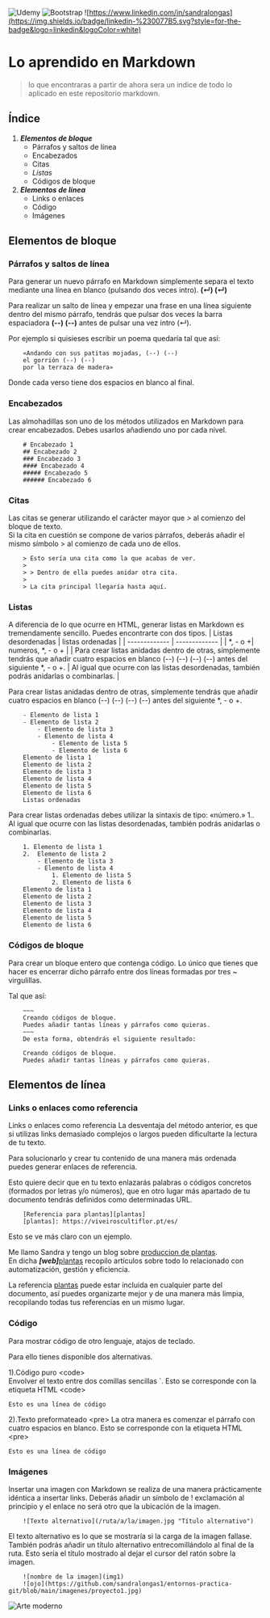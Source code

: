 ![Udemy](https://img.shields.io/badge/Udemy-A435F0?style=for-the-badge&logo=Udemy&logoColor=white) 
![Bootstrap](https://img.shields.io/badge/bootstrap-%238511FA.svg?style=for-the-badge&logo=bootstrap&logoColor=white)
![https://www.linkedin.com/in/sandralongas](https://img.shields.io/badge/linkedin-%230077B5.svg?style=for-the-badge&logo=linkedin&logoColor=white)
# Lo aprendido en Markdown
> lo que encontraras a partir de ahora sera un indice de todo lo aplicado en este repositorio markdown.

## Índice
1. ***Elementos de bloque***
    - Párrafos y saltos de línea
    - Encabezados
    - Citas
    - _Listas_
    - Códigos de bloque
2. ***Elementos de línea***
    - Links o enlaces
    - Código
    - Imágenes

## Elementos de bloque
### Párrafos y saltos de línea 
Para generar un nuevo párrafo en Markdown simplemente separa el texto mediante una línea en blanco (pulsando dos veces intro).  __(↵) (↵)__

Para realizar un salto de línea y empezar una frase en una línea siguiente dentro del mismo párrafo, tendrás que pulsar dos veces la barra espaciadora **(--) (--)** antes de pulsar una vez intro (↵).  

Por ejemplo si quisieses escribir un poema quedaría tal que así:
            
        «Andando con sus patitas mojadas, (--) (--)  
        el gorrión (--) (--)    
        por la terraza de madera»

Donde cada verso tiene dos espacios en blanco al final.

### Encabezados
Las almohadillas son uno de los métodos utilizados en Markdown para crear encabezados. Debes usarlos añadiendo uno por cada nivel.  

        # Encabezado 1
        ## Encabezado 2
        ### Encabezado 3
        #### Encabezado 4
        ##### Encabezado 5
        ###### Encabezado 6

### Citas
Las citas se generar utilizando el carácter mayor que *>* al comienzo del bloque de texto.  
Si la cita en cuestión se compone de varios párrafos, deberás añadir el mismo símbolo > al comienzo de cada uno de ellos.  

        > Esto sería una cita como la que acabas de ver.
        > 
        > > Dentro de ella puedes anidar otra cita.
        > 
        > La cita principal llegaría hasta aquí. 

### Listas

A diferencia de lo que ocurre en HTML, generar listas en Markdown es tremendamente sencillo. Puedes encontrarte con dos tipos.
| Listas desordenadas  | listas ordenadas |
| ------------- | ------------- |
| *, - o +| numeros,  *, - o + |
|  Para crear listas anidadas dentro de otras, simplemente tendrás que añadir cuatro espacios en blanco  (--) (--) (--) (--)  antes del siguiente *, - o +.  |   Al igual que ocurre con las listas desordenadas, también podrás anidarlas o combinarlas. |

Para crear listas anidadas dentro de otras, simplemente tendrás que añadir cuatro espacios en blanco  (--) (--) (--) (--)  antes del siguiente *, - o +.

        - Elemento de lista 1
        - Elemento de lista 2
            - Elemento de lista 3
            - Elemento de lista 4
                - Elemento de lista 5
                - Elemento de lista 6
        Elemento de lista 1
        Elemento de lista 2
        Elemento de lista 3
        Elemento de lista 4
        Elemento de lista 5
        Elemento de lista 6
        Listas ordenadas
Para crear listas ordenadas debes utilizar la sintaxis de tipo: «número.» 1.. Al igual que ocurre con las listas desordenadas, también podrás anidarlas o combinarlas.

        1. Elemento de lista 1
        2.  Elemento de lista 2
            - Elemento de lista 3
            - Elemento de lista 4
                1. Elemento de lista 5
                2. Elemento de lista 6
        Elemento de lista 1
        Elemento de lista 2
        Elemento de lista 3
        Elemento de lista 4
        Elemento de lista 5
        Elemento de lista 6

### Códigos de bloque
Para crear un bloque entero que contenga código. Lo único que tienes que hacer es encerrar dicho párrafo entre dos líneas formadas por tres ~ virgulillas.

Tal que así:  
            
        ~~~
        Creando códigos de bloque.
        Puedes añadir tantas líneas y párrafos como quieras.  
        ~~~
        De esta forma, obtendrás el siguiente resultado:
        
        Creando códigos de bloque.
        Puedes añadir tantas líneas y párrafos como quieras.

## Elementos de línea  
### Links o enlaces como referencia
Links o enlaces como referencia
La desventaja del método anterior, es que si utilizas links demasiado complejos o largos pueden dificultarte la lectura de tu texto.

Para solucionarlo y crear tu contenido de una manera más ordenada puedes generar enlaces de referencia.

Esto quiere decir que en tu texto enlazarás palabras o códigos concretos (formados por letras y/o números), que en otro lugar más apartado de tu documento tendrás definidos como determinadas URL.

        [Referencia para plantas][plantas]  
        [plantas]: https://viveiroscultiflor.pt/es/
Esto se ve más claro con un ejemplo.  

Me llamo Sandra y tengo un blog sobre [produccion de plantas][plantas].  
En dicha ***[web]***[plantas] recopilo artículos sobre todo lo relacionado con automatización, gestión y eficiencia.  

La referencia [plantas] puede estar incluida en cualquier parte del documento, así puedes organizarte mejor y de una manera más limpia, recopilando todas tus referencias en un mismo lugar.

[plantas]: https://viveiroscultiflor.pt/es/
        
### Código
Para mostrar código de otro lenguaje, atajos de teclado.

Para ello tienes disponible dos alternativas.

1).Código puro  &lt;code&gt;  
Envolver el texto entre dos comillas sencillas `. Esto se corresponde con la etiqueta HTML  &lt;code&gt;  

`Esto es una línea de código`


2).Texto preformateado &lt;pre&gt; 
La otra manera es comenzar el párrafo con cuatro espacios en blanco. Esto se corresponde con la etiqueta HTML  &lt;pre&gt;  
        
    Esto es una línea de código

### Imágenes
Insertar una imagen con Markdown se realiza de una manera prácticamente idéntica a insertar links.
Deberás añadir un símbolo de ! exclamación al principio y el enlace no será otro que la ubicación de la imagen.  

        ![Texto alternativo](/ruta/a/la/imagen.jpg "Título alternativo")
El texto alternativo es lo que se mostraría si la carga de la imagen fallase.
También podrás añadir un título alternativo entrecomillándolo al final de la ruta. Esto sería el título mostrado al dejar el cursor del ratón sobre la imagen.  

        ![nombre de la imagen](img1)
        ![ojo](https://github.com/sandralongas1/entornos-practica-git/blob/main/imagenes/proyecto1.jpg)

![](https://github.com/sandralongas1/entornos-practica-git/blob/main/imagenes/proyecto1.jpg "Arte moderno")  
